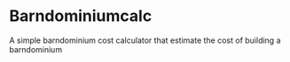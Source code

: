 # Barndominiumcalc
A simple barndominium cost calculator that estimate the cost of building a barndominium 
